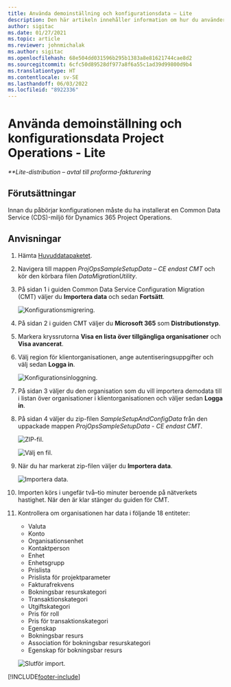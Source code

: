```yaml
---
title: Använda demoinställning och konfigurationsdata – Lite
description: Den här artikeln innehåller information om hur du använder demoinställning och använder konfigurationsdata för Project Operations.
author: sigitac
ms.date: 01/27/2021
ms.topic: article
ms.reviewer: johnmichalak
ms.author: sigitac
ms.openlocfilehash: 68e504dd031596b295b1383a8e81621744cae8d2
ms.sourcegitcommit: 6cfc50d89528df977a8f6a55c1ad39d99800d9b4
ms.translationtype: HT
ms.contentlocale: sv-SE
ms.lasthandoff: 06/03/2022
ms.locfileid: "8922336"
---
```

# <a name="apply-demo-setup-and-configuration-data-for-project-operations---lite"></a>Använda demoinställning och konfigurationsdata Project Operations - Lite 

_**Lite-distribution – avtal till proforma-fakturering_



## <a name="prerequisites"></a>Förutsättningar

Innan du påbörjar konfigurationen måste du ha installerat en Common Data Service (CDS)-miljö för Dynamics 365 Project Operations.


## <a name="instructions"></a>Anvisningar

1. Hämta [Huvuddatapaketet](https://download.microsoft.com/download/3/4/1/341bf279-a64f-4baa-af31-ce624859b518/ProjOpsSampleSetupData-%20CE%20only.zip). 
2. Navigera till mappen *ProjOpsSampleSetupData – CE endast CMT* och kör den körbara filen *DataMigrationUtility*.
3. På sidan 1 i guiden Common Data Service Configuration Migration (CMT) väljer du **Importera data** och sedan **Fortsätt**.

    ![Konfigurationsmigrering.](./media/1ConfigurationMigration.png)

4. På sidan 2 i guiden CMT väljer du **Microsoft 365** som **Distributionstyp**.
5. Markera kryssrutorna **Visa en lista över tillgängliga organisationer** och **Visa avancerat**.
6. Välj region för klientorganisationen, ange autentiseringsuppgifter och välj sedan **Logga in**.

   ![Konfigurationsinloggning.](./media/2ConfigurationSignin.png)

7. På sidan 3 väljer du den organisation som du vill importera demodata till i listan över organisationer i klientorganisationen och väljer sedan **Logga in**.
8. På sidan 4 väljer du zip-filen *SampleSetupAndConfigData* från den uppackade mappen *ProjOpsSampleSetupData - CE endast CMT*.

   ![ZIP-fil.](./media/3ZipFile.png)

   ![Välj en fil.](./media/4SelectAFile.png)

9. När du har markerat zip-filen väljer du **Importera data**.

   ![Importera data.](./media/5ImportData.png)

10. Importen körs i ungefär två–tio minuter beroende på nätverkets hastighet. När den är klar stänger du guiden för CMT. 
11. Kontrollera om organisationen har data i följande 18 entiteter:

    -   Valuta
    -   Konto
    -   Organisationsenhet
    -   Kontaktperson
    -   Enhet
    -   Enhetsgrupp
    -   Prislista
    -   Prislista för projektparameter 
    -   Fakturafrekvens
    -   Bokningsbar resurskategori
    -   Transaktionskategori
    -   Utgiftskategori
    -   Pris för roll
    -   Pris för transaktionskategori
    -   Egenskap
    -   Bokningsbar resurs
    -   Association för bokningsbar resurskategori
    -   Egenskap för bokningsbar resurs

    ![Slutför import.](./media/6CompleteImport.png)


[!INCLUDE[footer-include](../includes/footer-banner.md)]
